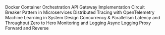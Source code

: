 Docker Container Orchestration
API Gateway Implementation
Circuit Breaker Pattern in Microservices
Distributed Tracing with OpenTelemetry
Machine Learning in System Design
Concurrency & Parallelism
Latency and Throughput Zero to Hero
Monitoring and Logging
Async Logging
Proxy Forward and Reverse